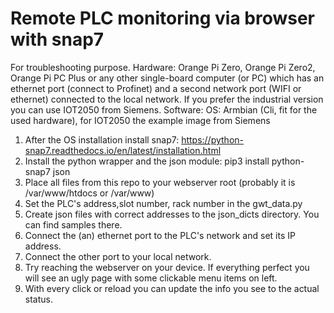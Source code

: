 # Remote PLC monitoring via browser with snap7
For troubleshooting purpose.
Hardware: Orange Pi Zero, Orange Pi Zero2, Orange Pi PC Plus or any other single-board computer (or PC) which has an ethernet port (connect to Profinet) and a second network port (WIFI or ethernet) connected to the local network. If you prefer the industrial version you can use IOT2050 from Siemens.
Software:
OS: Armbian (Cli, fit for the used hardware), for IOT2050 the example image from Siemens
1. After the OS installation install snap7: https://python-snap7.readthedocs.io/en/latest/installation.html
2. Install the python wrapper and the json module:
  pip3 install python-snap7 json
3. Place all files from this repo to your webserver root (probably it is /var/www/htdocs or /var/www)
4. Set the PLC's address,slot number, rack number in the gwt_data.py
5. Create json files with correct addresses to the json_dicts directory. You can find samples there.
6. Connect the (an) ethernet port to the PLC's network and set its IP address.
7. Connect the other port to your local network.
8. Try reaching the webserver on your device. If everything perfect you will see an ugly page with some clickable menu items on left.
9. With every click or reload you can update the info you see to the actual status.     


